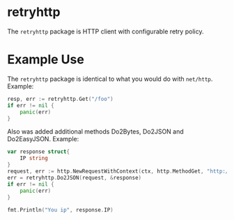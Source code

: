 retryhttp
===========

The `retryhttp` package is HTTP client with configurable retry policy.

Example Use
===========
The `retryhttp` package is identical to what you would do with
`net/http`. Example:
```go
resp, err := retryhttp.Get("/foo")
if err != nil {
    panic(err)
}
```

Also was added additional methods Do2Bytes, Do2JSON and Do2EasyJSON. Example:
```go
var response struct{
	IP string
}
request, err := http.NewRequestWithContext(ctx, http.MethodGet, "http://ip.jsontest.com", nil)
err = retryhttp.Do2JSON(request, &response)
if err != nil {
    panic(err)
}
	
fmt.Println("You ip", response.IP)
```